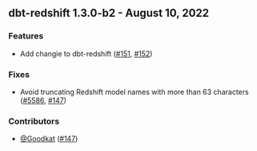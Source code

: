 ## dbt-redshift 1.3.0-b2 - August 10, 2022
### Features
- Add changie to dbt-redshift ([#151](https://github.com/dbt-labs/dbt-redshift/issues/151), [#152](https://github.com/dbt-labs/dbt-redshift/pull/152))
### Fixes
- Avoid truncating Redshift model names with more than 63 characters ([#5586](https://github.com/dbt-labs/dbt-redshift/issues/5586), [#147](https://github.com/dbt-labs/dbt-redshift/pull/147))

### Contributors
- [@Goodkat](https://github.com/Goodkat) ([#147](https://github.com/dbt-labs/dbt-redshift/pull/147))
